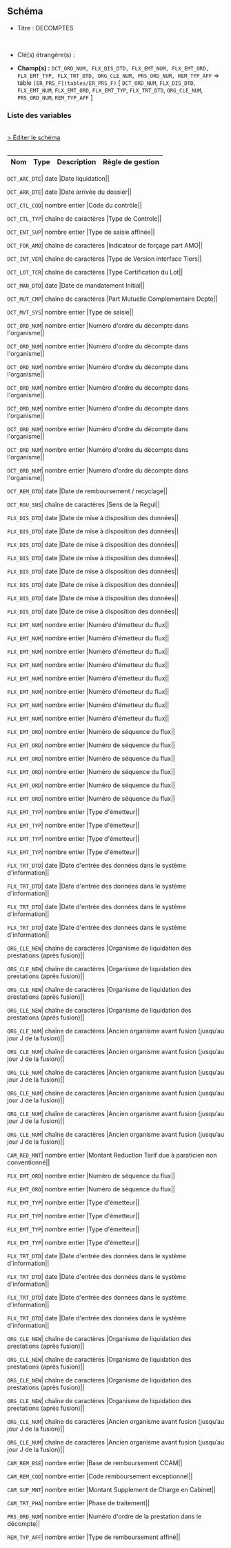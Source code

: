 ## Schéma


- Titre : DECOMPTES
<br />



- Clé(s) étrangère(s) : <br />

- **Champ(s) :** `DCT_ORD_NUM, FLX_DIS_DTD, FLX_EMT_NUM, FLX_EMT_ORD, FLX_EMT_TYP, FLX_TRT_DTD, ORG_CLE_NUM, PRS_ORD_NUM, REM_TYP_AFF`
  => table `[ER_PRS_F](tables/ER_PRS_F)` [ `DCT_ORD_NUM`, `FLX_DIS_DTD`, `FLX_EMT_NUM`, `FLX_EMT_ORD`, `FLX_EMT_TYP`, `FLX_TRT_DTD`, `ORG_CLE_NUM`, `PRS_ORD_NUM`, `REM_TYP_AFF` ]<br />

 
### Liste des variables
<br />
<div>
    <a href="https://gitlab.com/healthdatahub/applications-du-hdh/schema-snds/-/tree/master/schemas/DCIR/ER_DCT_F.json"
       target="_blank" rel="noopener noreferrer">> Éditer le schéma</a>
</div>
<br />

Nom | Type | Description | Règle de gestion
-|-|-|-



`DCT_ARC_DTE`| date |Date liquidation||

`DCT_ARR_DTE`| date |Date arrivée du dossier||

`DCT_CTL_COD`| nombre entier |Code du contrôle||

`DCT_CTL_TYP`| chaîne de caractères |Type de Controle||

`DCT_ENT_SUP`| nombre entier |Type de saisie affinée||

`DCT_FOR_AMO`| chaîne de caractères |Indicateur de forçage part AMO||

`DCT_INT_VER`| chaîne de caractères |Type de Version interface Tiers||

`DCT_LOT_TCR`| chaîne de caractères |Type Certification du Lot||

`DCT_MAN_DTD`| date |Date de mandatement Initial||

`DCT_MUT_CMP`| chaîne de caractères |Part Mutuelle Complementaire Dcpte||

`DCT_MVT_SYS`| nombre entier |Type de saisie||

`DCT_ORD_NUM`| nombre entier |Numéro d'ordre du décompte dans l'organisme||

`DCT_ORD_NUM`| nombre entier |Numéro d'ordre du décompte dans l'organisme||

`DCT_ORD_NUM`| nombre entier |Numéro d'ordre du décompte dans l'organisme||

`DCT_ORD_NUM`| nombre entier |Numéro d'ordre du décompte dans l'organisme||

`DCT_ORD_NUM`| nombre entier |Numéro d'ordre du décompte dans l'organisme||

`DCT_ORD_NUM`| nombre entier |Numéro d'ordre du décompte dans l'organisme||

`DCT_ORD_NUM`| nombre entier |Numéro d'ordre du décompte dans l'organisme||

`DCT_ORD_NUM`| nombre entier |Numéro d'ordre du décompte dans l'organisme||

`DCT_REM_DTD`| date |Date de remboursement / recyclage||

`DCT_RGU_SNS`| chaîne de caractères |Sens de la Regul||

`FLX_DIS_DTD`| date |Date de mise à disposition des données||

`FLX_DIS_DTD`| date |Date de mise à disposition des données||

`FLX_DIS_DTD`| date |Date de mise à disposition des données||

`FLX_DIS_DTD`| date |Date de mise à disposition des données||

`FLX_DIS_DTD`| date |Date de mise à disposition des données||

`FLX_DIS_DTD`| date |Date de mise à disposition des données||

`FLX_DIS_DTD`| date |Date de mise à disposition des données||

`FLX_DIS_DTD`| date |Date de mise à disposition des données||

`FLX_EMT_NUM`| nombre entier |Numéro d'émetteur du flux||

`FLX_EMT_NUM`| nombre entier |Numéro d'émetteur du flux||

`FLX_EMT_NUM`| nombre entier |Numéro d'émetteur du flux||

`FLX_EMT_NUM`| nombre entier |Numéro d'émetteur du flux||

`FLX_EMT_NUM`| nombre entier |Numéro d'émetteur du flux||

`FLX_EMT_NUM`| nombre entier |Numéro d'émetteur du flux||

`FLX_EMT_NUM`| nombre entier |Numéro d'émetteur du flux||

`FLX_EMT_NUM`| nombre entier |Numéro d'émetteur du flux||

`FLX_EMT_ORD`| nombre entier |Numéro de séquence du flux||

`FLX_EMT_ORD`| nombre entier |Numéro de séquence du flux||

`FLX_EMT_ORD`| nombre entier |Numéro de séquence du flux||

`FLX_EMT_ORD`| nombre entier |Numéro de séquence du flux||

`FLX_EMT_ORD`| nombre entier |Numéro de séquence du flux||

`FLX_EMT_ORD`| nombre entier |Numéro de séquence du flux||

`FLX_EMT_TYP`| nombre entier |Type d'émetteur||

`FLX_EMT_TYP`| nombre entier |Type d'émetteur||

`FLX_EMT_TYP`| nombre entier |Type d'émetteur||

`FLX_EMT_TYP`| nombre entier |Type d'émetteur||

`FLX_TRT_DTD`| date |Date d'entrée des données dans le système d'information||

`FLX_TRT_DTD`| date |Date d'entrée des données dans le système d'information||

`FLX_TRT_DTD`| date |Date d'entrée des données dans le système d'information||

`FLX_TRT_DTD`| date |Date d'entrée des données dans le système d'information||

`ORG_CLE_NEW`| chaîne de caractères |Organisme de liquidation des prestations (après fusion)||

`ORG_CLE_NEW`| chaîne de caractères |Organisme de liquidation des prestations (après fusion)||

`ORG_CLE_NEW`| chaîne de caractères |Organisme de liquidation des prestations (après fusion)||

`ORG_CLE_NEW`| chaîne de caractères |Organisme de liquidation des prestations (après fusion)||

`ORG_CLE_NUM`| chaîne de caractères |Ancien organisme avant fusion (jusqu’au jour J de la fusion)||

`ORG_CLE_NUM`| chaîne de caractères |Ancien organisme avant fusion (jusqu’au jour J de la fusion)||

`ORG_CLE_NUM`| chaîne de caractères |Ancien organisme avant fusion (jusqu’au jour J de la fusion)||

`ORG_CLE_NUM`| chaîne de caractères |Ancien organisme avant fusion (jusqu’au jour J de la fusion)||

`ORG_CLE_NUM`| chaîne de caractères |Ancien organisme avant fusion (jusqu’au jour J de la fusion)||

`ORG_CLE_NUM`| chaîne de caractères |Ancien organisme avant fusion (jusqu’au jour J de la fusion)||

`CAM_RED_MNT`| nombre entier |Montant Reduction Tarif due à paraticien non conventionné||

`FLX_EMT_ORD`| nombre entier |Numéro de séquence du flux||

`FLX_EMT_ORD`| nombre entier |Numéro de séquence du flux||

`FLX_EMT_TYP`| nombre entier |Type d'émetteur||

`FLX_EMT_TYP`| nombre entier |Type d'émetteur||

`FLX_EMT_TYP`| nombre entier |Type d'émetteur||

`FLX_EMT_TYP`| nombre entier |Type d'émetteur||

`FLX_TRT_DTD`| date |Date d'entrée des données dans le système d'information||

`FLX_TRT_DTD`| date |Date d'entrée des données dans le système d'information||

`FLX_TRT_DTD`| date |Date d'entrée des données dans le système d'information||

`FLX_TRT_DTD`| date |Date d'entrée des données dans le système d'information||

`ORG_CLE_NEW`| chaîne de caractères |Organisme de liquidation des prestations (après fusion)||

`ORG_CLE_NEW`| chaîne de caractères |Organisme de liquidation des prestations (après fusion)||

`ORG_CLE_NEW`| chaîne de caractères |Organisme de liquidation des prestations (après fusion)||

`ORG_CLE_NEW`| chaîne de caractères |Organisme de liquidation des prestations (après fusion)||

`ORG_CLE_NUM`| chaîne de caractères |Ancien organisme avant fusion (jusqu’au jour J de la fusion)||

`ORG_CLE_NUM`| chaîne de caractères |Ancien organisme avant fusion (jusqu’au jour J de la fusion)||

`CAM_REM_BSE`| nombre entier |Base de remboursement CCAM||

`CAM_REM_COD`| nombre entier |Code remboursement exceptionnel||

`CAM_SUP_MNT`| nombre entier |Montant Supplement de Charge en Cabinet||

`CAM_TRT_PHA`| nombre entier |Phase de traitement||

`PRS_ORD_NUM`| nombre entier |Numéro d'ordre de la prestation dans le décompte||

`REM_TYP_AFF`| nombre entier |Type de remboursement affiné||
